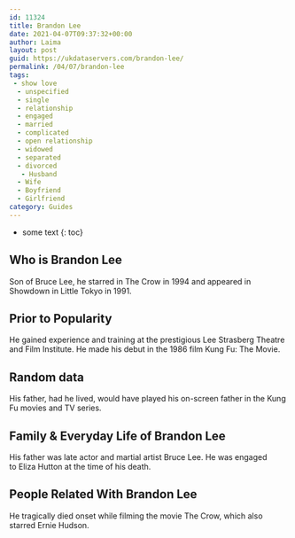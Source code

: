 ```yaml
---
id: 11324
title: Brandon Lee
date: 2021-04-07T09:37:32+00:00
author: Laima
layout: post
guid: https://ukdataservers.com/brandon-lee/
permalink: /04/07/brandon-lee
tags:
 - show love
  - unspecified
  - single
  - relationship
  - engaged
  - married
  - complicated
  - open relationship
  - widowed
  - separated
  - divorced
   - Husband
  - Wife
  - Boyfriend
  - Girlfriend
category: Guides
---
```


* some text
{: toc}


## Who is Brandon Lee
                  
                  
                  
Son of Bruce Lee, he starred in The Crow in 1994 and appeared in Showdown in Little Tokyo in 1991.
                  
              
            
              
            
                
                
                
## Prior to Popularity
                  
                  
                  
He gained experience and training at the prestigious Lee Strasberg Theatre and Film Institute. He made his debut in the 1986 film Kung Fu: The Movie.
                  
              
            
              
            
                
                
                
## Random data
                  
                  
                  
His father, had he lived, would have played his on-screen father in the Kung Fu movies and TV series. 
                  
              
            
              
            
                
                
                
## Family & Everyday Life of Brandon Lee
                  
                  
                  
His father was late actor and martial artist Bruce Lee. He was engaged to Eliza Hutton at the time of his death. 
                  
              
            
              
            
                
                
                
## People Related With Brandon Lee
                  
                  
                  
He tragically died onset while filming the movie The Crow, which also starred Ernie Hudson.
                  
              
            
              
            
                
              
            
              
              
            
            
              
            
          
          
          